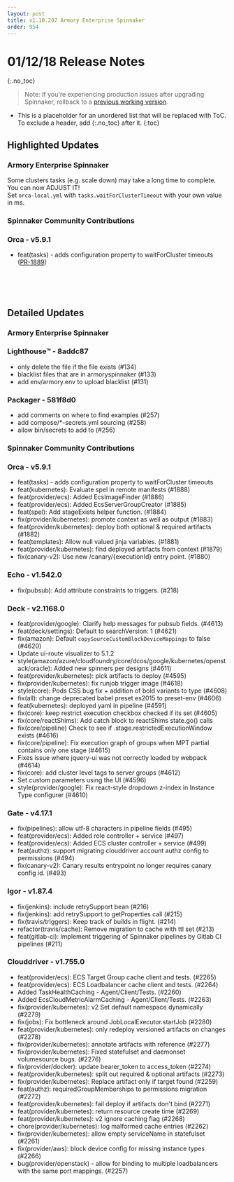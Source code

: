 ```yaml
---
layout: post
title: v1.10.207 Armory Enterprise Spinnaker
order: 954
---
```


# 01/12/18 Release Notes
{:.no_toc}
> Note: If you're experiencing production issues after upgrading Spinnaker, rollback to a [previous working version](http://docs.armory.io/admin-guides/troubleshooting/#i-upgraded-spinnaker-and-it-is-no-longer-responding-how-do-i-rollback).

* This is a placeholder for an unordered list that will be replaced with ToC. To exclude a header, add {:.no_toc} after it.
{:toc}


## Highlighted Updates
### Armory Enterprise Spinnaker

Some clusters tasks (e.g. scale down) may take a long time to complete. You can now ADJUST IT!  
Set `orca-local.yml` with `tasks.waitForClusterTimeout` with your own value in ms.


###  Spinnaker Community Contributions
### Orca  - v5.9.1
 - feat(tasks) - adds configuration property to waitForCluster timeouts ([PR-1889](https://github.com/spinnaker/orca/pull/1889))




<br><br><br>
## Detailed Updates
### Armory Enterprise Spinnaker
### Lighthouse&trade; - 8addc87
 - only delete the file if the file exists (#134)
 - blacklist files that are in armoryspinnaker (#133)
 - add env/armory.env to upload blacklist (#131)

### Packager - 581f8d0
 - add comments on where to find examples (#257)
 - add compose/*-secrets.yml sourcing (#258)
 - allow bin/secrets to add to (#256)


###  Spinnaker Community Contributions
### Orca  - v5.9.1
 - feat(tasks) - adds configuration property to waitForCluster timeouts
 - feat(kubernetes): Evaluate spel in remote manifests (#1888)
 - feat(provider/ecs): Added EcsImageFinder (#1886)
 - feat(provider/ecs): Added EcsServerGroupCreator (#1885)
 - feat(spel): Add stageExists helper function. (#1884)
 - fix(provider/kubernetes): promote context as well as output (#1883)
 - feat(provider/kubernetes): deploy both optional & required artifacts (#1882)
 - feat(templates): Allow null valued jinja variables. (#1881)
 - feat(provider/kubernetes): find deployed artifacts from context (#1879)
 - fix(canary-v2): Use new /canary/{executionId} entry point. (#1880)

### Echo  - v1.542.0
 - fix(pubsub): Add attribute constraints to triggers. (#218)

### Deck  - v2.1168.0
 - feat(provider/google): Clarify help messages for pubsub fields. (#4613)
 - feat(deck/settings): Default to searchVersion: 1 (#4621)
 - fix(amazon): Default `copySourceCustomBlockDeviceMappings` to false (#4620)
 - Update ui-route visualizer to 5.1.2
 - style(amazon/azure/cloudfoundry/core/dcos/google/kubernetes/openstack/oracle): Added new spinners per designs (#4611)
 - feat(provider/kubernetes): pick artifacts to deploy (#4595)
 - fix(provider/kubernetes): fix runjob trigger image (#4618)
 - style(core): Pods CSS bug fix + addition of bold variants to type (#4608)
 - fix(all): change deprecated babel preset es2015 to preset-env (#4606)
 - feat(kubernetes): deployed yaml in pipeline (#4591)
 - fix(core): keep restrict execution checkbox checked if its set (#4605)
 - fix(core/reactShims): Add catch block to reactShims state.go() calls
 - fix(core/pipeline) Check to see if .stage.restrictedExecutionWindow exists (#4616)
 - fix(core/pipeline): Fix execution graph of groups when MPT partial contains only one stage (#4615)
 - Fixes issue where jquery-ui was not correctly loaded by webpack (#4614)
 - fix(core): add cluster level tags to server groups (#4612)
 - Set custom parameters using the UI (#4596)
 - style(provider/google): Fix react-style dropdown z-index in Instance Type configurer (#4610)

### Gate  - v4.17.1
 - fix(pipelines): allow utf-8 characters in pipeline fields (#495)
 - feat(provider/ecs): Added role controller + service (#497)
 - feat(provider/ecs): Added ECS cluster controller + service (#499)
 - feat(authz): support migrating clouddriver account authz config to permissions (#494)
 - fix(canary-v2): Canary results entrypoint no longer requires canary config id. (#493)

### Igor  - v1.87.4
 - fix(jenkins): include retrySupport bean (#216)
 - fix(jenkins): add retrySupport to getProperties call (#215)
 - fix(travis/triggers): Keep track of builds in flight. (#214)
 - refactor(travis/cache): Remove migration to cache with ttl set (#213)
 - feat(gitlab-ci): Implement triggering of Spinnaker pipelines by Gitlab CI pipelines (#211)

### Clouddriver  - v1.755.0
 - feat(provider/ecs): ECS Target Group cache client and tests. (#2265)
 - feat(provider/ecs): ECS Loadbalancer cache client and tests. (#2264)
 - Added TaskHealthCaching - Agent/Client/Tests. (#2260)
 - Added EcsCloudMetricAlarmCaching - Agent/Client/Tests. (#2263)
 - fix(provider/kubernetes): v2 Set default namespace dynamically (#2279)
 - fix(jobs): Fix bottleneck around JobLocalExecutor.startJob (#2280)
 - feat(provider/kubernetes): only redeploy versioned artifacts on changes (#2278)
 - fix(provider/kubernetes): annotate artifacts with reference (#2277)
 - fix(provider/kubernetes): Fixed statefulset and daemonset volumesource bugs. (#2276)
 - fix(provider/docker): update bearer_token to access_token (#2274)
 - feat(provider/kubernetes): split out required & optional artifacts (#2273)
 - fix(provider/kubernetes): Replace artifact only if target found (#2259)
 - feat(authz): requiredGroupMemberships to permissions migration (#2272)
 - feat(provider/kubernetes): fail deploy if artifacts don't bind (#2271)
 - feat(provider/kubernetes): return resource create time (#2269)
 - feat(provider/kubernetes): v2 ignore caching flag (#2268)
 - chore(provider/kubernetes): log malformed cache entries (#2262)
 - fix(provider/kubernetes): allow empty serviceName in statefulset (#2261)
 - fix(provider/aws): block device config for missing instance types (#2266)
 - bug(provider/openstack) - allow for binding to multiple loadbalancers with the same port mappings. (#2257)
